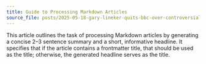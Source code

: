 ```yaml
---
title: Guide to Processing Markdown Articles
source_file: posts/2025-05-18-gary-lineker-quits-bbc-over-controversial-anti-semitic-post-and-will-miss-2026-world-cup-coverage.md
---
```


This article outlines the task of processing Markdown articles by generating a concise 2–3 sentence summary and a short, informative headline. It specifies that if the article contains a frontmatter title, that should be used as the title; otherwise, the generated headline serves as the title.
